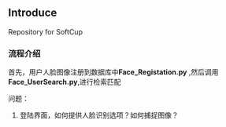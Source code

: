 ## Introduce 
Repository for SoftCup 
### 流程介绍
首先，用户人脸图像注册到数据库中**Face_Registation.py** ,然后调用 **Face_UserSearch.py**,进行检索匹配

问题：
1. 登陆界面，如何提供人脸识别选项？如何捕捉图像？
